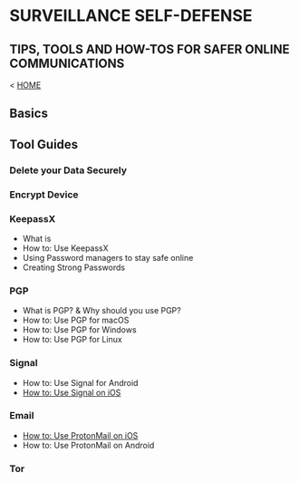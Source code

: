 # SURVEILLANCE SELF-DEFENSE

## TIPS, TOOLS AND HOW-TOS FOR SAFER ONLINE COMMUNICATIONS

< [HOME](../)

## Basics





## Tool Guides

### Delete your Data Securely



### Encrypt Device



### KeepassX

* What is  
* How to: Use KeepassX 
* Using Password managers to stay safe online
* Creating Strong Passwords

### PGP

* What is PGP? & Why should you use PGP?
* How to: Use PGP for macOS
* How to: Use PGP for Windows
* How to: Use PGP for Linux

### Signal

* How to: Use Signal for Android
* [How to: Use Signal on iOS](ssd/how-use-signal-ios.html)

### Email

* [How to: Use ProtonMail on iOS](ssd/how-use-protonmail-ios.html)
* How to: Use ProtonMail on Android

### Tor

